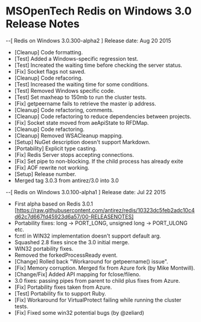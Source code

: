 MSOpenTech Redis on Windows 3.0 Release Notes
=============================================

--[ Redis on Windows 3.0.300-alpha2 ] Release date: Aug 20 2015

 - [Cleanup] Code formatting.
 - [Test] Added a Windows-specific regression test.
 - [Test] Increated the waiting time before checking the server status.
 - [Fix] Socket flags not saved.
 - [Cleanup] Code refacoring.
 - [Test] Increased the waiting time for some conditions.
 - [Test] Removed Windows specific code.
 - [Test] Set maxheap to 150mb to run the cluster tests.
 - [Fix] getpeername fails to retrieve the master ip address.
 - [Cleanup] Code refactoring, comments.
 - [Cleanup] Code refactoring to reduce dependencies between projects.
 - [Fix] Socket state moved from aeApiState to RFDMap.
 - [Cleanup] Code refactoring.
 - [Cleanup] Removed WSACleanup mapping.
 - [Setup] NuGet description doesn't support Markdown.
 - [Portability] Explicit type casting.
 - [Fix] Redis Server stops accepting connections.
 - [Fix] Set pipe to non-blocking. If the child process has already exite
 - [Fix] AOF rewrite not working.
 - [Setup] Release number.
 - Merged tag 3.0.3 from antirez/3.0 into 3.0


--[ Redis on Windows 3.0.100-alpha1 ] Release date: Jul 22 2015

 - First alpha based on Redis 3.0.1 [https://raw.githubusercontent.com/antirez/redis/10323dc5feb2adc10c4d62c7d667fd45923d6a57/00-RELEASENOTES]
 - Portability fixes: long -> PORT_LONG, unsigned long -> PORT_ULONG etc.
 - fcntl in WIN32 implementation doesn't support default arg.
 - Squashed 2.8 fixes since the 3.0 initial merge.
 - WIN32 portability fixes.
 - Removed the forkedProcessReady event. 
 - [Change] Rolled back "Workaround for getpeername() issue". 
 - [Fix] Memory corruption. Merged fix from Azure fork (by Mike Montwill). 
 - [Change/Fix] Added API mapping for fclose/fileno.
 - 3.0 fixes: passing pipes from parent to child plus fixes from Azure.
 - [Fix] Portability fixes taken from Azure.
 - [Test] Portability fix to support Ruby.
 - [Fix] Workaround for VirtualProtect failing while running the cluster tests.
 - [Fix] Fixed some win32 potential bugs (by @zeliard)

